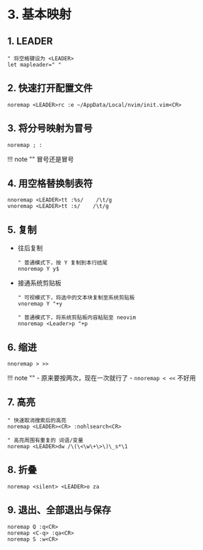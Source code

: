 # 3. 基本映射

## 1. LEADER

```
" 将空格键设为 <LEADER>
let mapleader=" "
```

## 2. 快速打开配置文件

`noremap <LEADER>rc :e ~/AppData/Local/nvim/init.vim<CR>`

## 3. 将分号映射为冒号

`noremap ; :`

!!! note ""
    冒号还是冒号

## 4. 用空格替换制表符

```
nnoremap <LEADER>tt :%s/    /\t/g
vnoremap <LEADER>tt :s/    /\t/g
```

## 5. 复制

- 往后复制

    ```
    " 普通模式下，按 Y 复制到本行结尾
    nnoremap Y y$
    ```

- 接通系统剪贴板

    ```
    " 可视模式下，将选中的文本块复制至系统剪贴板
    vnoremap Y "+y
    
    " 普通模式下，将系统剪贴板内容粘贴至 neovim
    nnoremap <Leader>p "+p
    ```

## 6. 缩进

```
nnoremap > >>
```

!!! note ""
    - 原来要按两次，现在一次就行了
    - `nnoremap < <<` 不好用

## 7. 高亮

```
" 快速取消搜索后的高亮
noremap <LEADER><CR> :nohlsearch<CR>

" 高亮周围有重复的 词语/变量
noremap <LEADER>dw /\(\<\w\+\>\)\_s*\1
```

## 8. 折叠

`noremap <silent> <LEADER>o za`


## 9. 退出、全部退出与保存

```
noremap Q :q<CR>
noremap <C-q> :qa<CR>
noremap S :w<CR>
```
